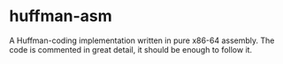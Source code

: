 # huffman-asm

A Huffman-coding implementation written in pure x86-64 assembly. The code is commented in great detail, it should be enough to follow it.
